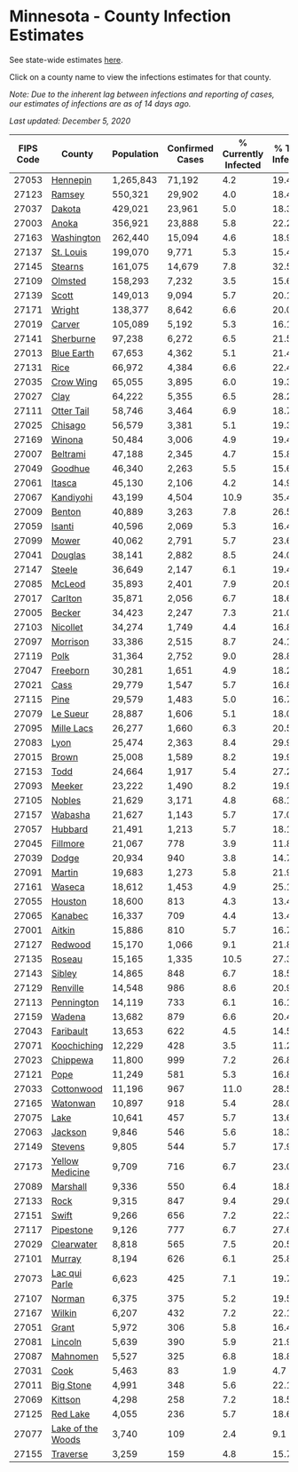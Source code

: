 # Minnesota - County Infection Estimates

See state-wide estimates [here](/infections/us-mn).

Click on a county name to view the infections estimates for that county.

*Note: Due to the inherent lag between infections and reporting of cases, our estimates of infections are as of 14 days ago.*

*Last updated: December 5, 2020*

|   FIPS Code |                                 County |   Population |   Confirmed Cases |   % Currently Infected |   % Total Infected |
|-------------|----------------------------------------|--------------|-------------------|------------------------|--------------------|
|       27053 |                   [Hennepin](hennepin) |    1,265,843 |            71,192 |                    4.2 |               19.4 |
|       27123 |                       [Ramsey](ramsey) |      550,321 |            29,902 |                    4.0 |               18.4 |
|       27037 |                       [Dakota](dakota) |      429,021 |            23,961 |                    5.0 |               18.3 |
|       27003 |                         [Anoka](anoka) |      356,921 |            23,888 |                    5.8 |               22.2 |
|       27163 |               [Washington](washington) |      262,440 |            15,094 |                    4.6 |               18.9 |
|       27137 |                 [St. Louis](st.-louis) |      199,070 |             9,771 |                    5.3 |               15.4 |
|       27145 |                     [Stearns](stearns) |      161,075 |            14,679 |                    7.8 |               32.5 |
|       27109 |                     [Olmsted](olmsted) |      158,293 |             7,232 |                    3.5 |               15.6 |
|       27139 |                         [Scott](scott) |      149,013 |             9,094 |                    5.7 |               20.1 |
|       27171 |                       [Wright](wright) |      138,377 |             8,642 |                    6.6 |               20.0 |
|       27019 |                       [Carver](carver) |      105,089 |             5,192 |                    5.3 |               16.1 |
|       27141 |                 [Sherburne](sherburne) |       97,238 |             6,272 |                    6.5 |               21.5 |
|       27013 |               [Blue Earth](blue-earth) |       67,653 |             4,362 |                    5.1 |               21.4 |
|       27131 |                           [Rice](rice) |       66,972 |             4,384 |                    6.6 |               22.4 |
|       27035 |                 [Crow Wing](crow-wing) |       65,055 |             3,895 |                    6.0 |               19.3 |
|       27027 |                           [Clay](clay) |       64,222 |             5,355 |                    6.5 |               28.2 |
|       27111 |               [Otter Tail](otter-tail) |       58,746 |             3,464 |                    6.9 |               18.7 |
|       27025 |                     [Chisago](chisago) |       56,579 |             3,381 |                    5.1 |               19.3 |
|       27169 |                       [Winona](winona) |       50,484 |             3,006 |                    4.9 |               19.4 |
|       27007 |                   [Beltrami](beltrami) |       47,188 |             2,345 |                    4.7 |               15.8 |
|       27049 |                     [Goodhue](goodhue) |       46,340 |             2,263 |                    5.5 |               15.6 |
|       27061 |                       [Itasca](itasca) |       45,130 |             2,106 |                    4.2 |               14.9 |
|       27067 |                 [Kandiyohi](kandiyohi) |       43,199 |             4,504 |                   10.9 |               35.4 |
|       27009 |                       [Benton](benton) |       40,889 |             3,263 |                    7.8 |               26.5 |
|       27059 |                       [Isanti](isanti) |       40,596 |             2,069 |                    5.3 |               16.4 |
|       27099 |                         [Mower](mower) |       40,062 |             2,791 |                    5.7 |               23.6 |
|       27041 |                     [Douglas](douglas) |       38,141 |             2,882 |                    8.5 |               24.0 |
|       27147 |                       [Steele](steele) |       36,649 |             2,147 |                    6.1 |               19.4 |
|       27085 |                       [McLeod](mcleod) |       35,893 |             2,401 |                    7.9 |               20.9 |
|       27017 |                     [Carlton](carlton) |       35,871 |             2,056 |                    6.7 |               18.6 |
|       27005 |                       [Becker](becker) |       34,423 |             2,247 |                    7.3 |               21.0 |
|       27103 |                   [Nicollet](nicollet) |       34,274 |             1,749 |                    4.4 |               16.8 |
|       27097 |                   [Morrison](morrison) |       33,386 |             2,515 |                    8.7 |               24.1 |
|       27119 |                           [Polk](polk) |       31,364 |             2,752 |                    9.0 |               28.8 |
|       27047 |                   [Freeborn](freeborn) |       30,281 |             1,651 |                    4.9 |               18.2 |
|       27021 |                           [Cass](cass) |       29,779 |             1,547 |                    5.7 |               16.8 |
|       27115 |                           [Pine](pine) |       29,579 |             1,483 |                    5.0 |               16.7 |
|       27079 |                   [Le Sueur](le-sueur) |       28,887 |             1,606 |                    5.1 |               18.0 |
|       27095 |               [Mille Lacs](mille-lacs) |       26,277 |             1,660 |                    6.3 |               20.5 |
|       27083 |                           [Lyon](lyon) |       25,474 |             2,363 |                    8.4 |               29.9 |
|       27015 |                         [Brown](brown) |       25,008 |             1,589 |                    8.2 |               19.9 |
|       27153 |                           [Todd](todd) |       24,664 |             1,917 |                    5.4 |               27.2 |
|       27093 |                       [Meeker](meeker) |       23,222 |             1,490 |                    8.2 |               19.9 |
|       27105 |                       [Nobles](nobles) |       21,629 |             3,171 |                    4.8 |               68.1 |
|       27157 |                     [Wabasha](wabasha) |       21,627 |             1,143 |                    5.7 |               17.0 |
|       27057 |                     [Hubbard](hubbard) |       21,491 |             1,213 |                    5.7 |               18.1 |
|       27045 |                   [Fillmore](fillmore) |       21,067 |               778 |                    3.9 |               11.8 |
|       27039 |                         [Dodge](dodge) |       20,934 |               940 |                    3.8 |               14.7 |
|       27091 |                       [Martin](martin) |       19,683 |             1,273 |                    5.8 |               21.9 |
|       27161 |                       [Waseca](waseca) |       18,612 |             1,453 |                    4.9 |               25.1 |
|       27055 |                     [Houston](houston) |       18,600 |               813 |                    4.3 |               13.4 |
|       27065 |                     [Kanabec](kanabec) |       16,337 |               709 |                    4.4 |               13.4 |
|       27001 |                       [Aitkin](aitkin) |       15,886 |               810 |                    5.7 |               16.7 |
|       27127 |                     [Redwood](redwood) |       15,170 |             1,066 |                    9.1 |               21.8 |
|       27135 |                       [Roseau](roseau) |       15,165 |             1,335 |                   10.5 |               27.3 |
|       27143 |                       [Sibley](sibley) |       14,865 |               848 |                    6.7 |               18.5 |
|       27129 |                   [Renville](renville) |       14,548 |               986 |                    8.6 |               20.9 |
|       27113 |               [Pennington](pennington) |       14,119 |               733 |                    6.1 |               16.1 |
|       27159 |                       [Wadena](wadena) |       13,682 |               879 |                    6.6 |               20.4 |
|       27043 |                 [Faribault](faribault) |       13,653 |               622 |                    4.5 |               14.5 |
|       27071 |             [Koochiching](koochiching) |       12,229 |               428 |                    3.5 |               11.2 |
|       27023 |                   [Chippewa](chippewa) |       11,800 |               999 |                    7.2 |               26.8 |
|       27121 |                           [Pope](pope) |       11,249 |               581 |                    5.3 |               16.8 |
|       27033 |               [Cottonwood](cottonwood) |       11,196 |               967 |                   11.0 |               28.5 |
|       27165 |                   [Watonwan](watonwan) |       10,897 |               918 |                    5.4 |               28.0 |
|       27075 |                           [Lake](lake) |       10,641 |               457 |                    5.7 |               13.6 |
|       27063 |                     [Jackson](jackson) |        9,846 |               546 |                    5.6 |               18.3 |
|       27149 |                     [Stevens](stevens) |        9,805 |               544 |                    5.7 |               17.9 |
|       27173 |     [Yellow Medicine](yellow-medicine) |        9,709 |               716 |                    6.7 |               23.0 |
|       27089 |                   [Marshall](marshall) |        9,336 |               550 |                    6.4 |               18.8 |
|       27133 |                           [Rock](rock) |        9,315 |               847 |                    9.4 |               29.0 |
|       27151 |                         [Swift](swift) |        9,266 |               656 |                    7.2 |               22.3 |
|       27117 |                 [Pipestone](pipestone) |        9,126 |               777 |                    6.7 |               27.6 |
|       27029 |               [Clearwater](clearwater) |        8,818 |               565 |                    7.5 |               20.5 |
|       27101 |                       [Murray](murray) |        8,194 |               626 |                    6.1 |               25.8 |
|       27073 |         [Lac qui Parle](lac-qui-parle) |        6,623 |               425 |                    7.1 |               19.7 |
|       27107 |                       [Norman](norman) |        6,375 |               375 |                    5.2 |               19.5 |
|       27167 |                       [Wilkin](wilkin) |        6,207 |               432 |                    7.2 |               22.1 |
|       27051 |                         [Grant](grant) |        5,972 |               306 |                    5.8 |               16.4 |
|       27081 |                     [Lincoln](lincoln) |        5,639 |               390 |                    5.9 |               21.9 |
|       27087 |                   [Mahnomen](mahnomen) |        5,527 |               325 |                    6.8 |               18.8 |
|       27031 |                           [Cook](cook) |        5,463 |                83 |                    1.9 |                4.7 |
|       27011 |                 [Big Stone](big-stone) |        4,991 |               348 |                    5.6 |               22.1 |
|       27069 |                     [Kittson](kittson) |        4,298 |               258 |                    7.2 |               18.5 |
|       27125 |                   [Red Lake](red-lake) |        4,055 |               236 |                    5.7 |               18.6 |
|       27077 | [Lake of the Woods](lake-of-the-woods) |        3,740 |               109 |                    2.4 |                9.1 |
|       27155 |                   [Traverse](traverse) |        3,259 |               159 |                    4.8 |               15.7 |